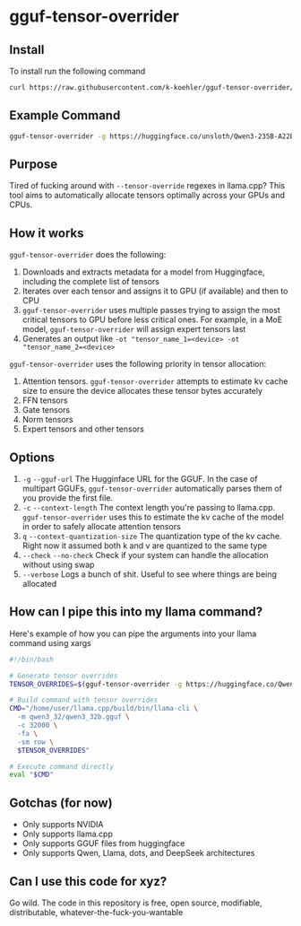 # gguf-tensor-overrider

## Install

To install run the following command

```bash
curl https://raw.githubusercontent.com/k-koehler/gguf-tensor-overrider/refs/heads/main/install.sh | sudo /bin/bash
```

## Example Command

```bash
gguf-tensor-overrider -g https://huggingface.co/unsloth/Qwen3-235B-A22B-GGUF/resolve/main/UD-Q4_K_XL/Qwen3-235B-A22B-UD-Q4_K_XL-00001-of-00003.gguf -c 32000 --no-check --verbose
```

## Purpose

Tired of fucking around with `--tensor-override` regexes in llama.cpp? This tool aims to automatically allocate tensors optimally across your GPUs and CPUs.

## How it works

`gguf-tensor-overrider` does the following:

1. Downloads and extracts metadata for a model from Huggingface, including the complete list of tensors
2. Iterates over each tensor and assigns it to GPU (if available) and then to CPU
3. `gguf-tensor-overrider` uses multiple passes trying to assign the most critical tensors to GPU before less critical ones. For example, in a MoE model, `gguf-tensor-overrider` will assign expert tensors last
4. Generates an output like `-ot "tensor_name_1=<device> -ot "tensor_name_2=<device>`

`gguf-tensor-overrider` uses the following priority in tensor allocation:

1. Attention tensors. `gguf-tensor-overrider` attempts to estimate kv cache size to ensure the device allocates these tensor bytes accurately
2. FFN tensors
3. Gate tensors
4. Norm tensors
5. Expert tensors and other tensors

## Options

1. `-g` `--gguf-url` The Hugginface URL for the GGUF. In the case of multipart GGUFs, `gguf-tensor-overrider` automatically parses them of you provide the first file.
2. `-c` `--context-length` The context length you're passing to llama.cpp. `gguf-tensor-overrider` uses this to estimate the kv cache of the model in order to safely allocate attention tensors
3. `q` `--context-quantization-size` The quantization type of the kv cache. Right now it assumed both k and v are quantized to the same type
4. `--check` `--no-check` Check if your system can handle the allocation without using swap
5. `--verbose` Logs a bunch of shit. Useful to see where things are being allocated

## How can I pipe this into my llama command?

Here's example of how you can pipe the arguments into your llama command using xargs

```bash
#!/bin/bash

# Generate tensor overrides
TENSOR_OVERRIDES=$(gguf-tensor-overrider -g https://huggingface.co/Qwen/Qwen3-32B-GGUF/resolve/main/Qwen3-32B-Q8_0.gguf -c 32000)

# Build command with tensor overrides
CMD="/home/user/llama.cpp/build/bin/llama-cli \
  -m qwen3_32/qwen3_32b.gguf \
  -c 32000 \
  -fa \
  -sm row \
  $TENSOR_OVERRIDES"

# Execute command directly
eval "$CMD"
```

## Gotchas (for now)

- Only supports NVIDIA
- Only supports llama.cpp
- Only supports GGUF files from huggingface
- Only supports Qwen, Llama, dots, and DeepSeek architectures

## Can I use this code for xyz?

Go wild. The code in this repository is free, open source, modifiable, distributable, whatever-the-fuck-you-wantable
